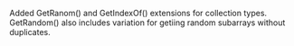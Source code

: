 Added GetRanom() and GetIndexOf() extensions for collection types.
GetRandom() also includes variation for getiing random subarrays without duplicates.